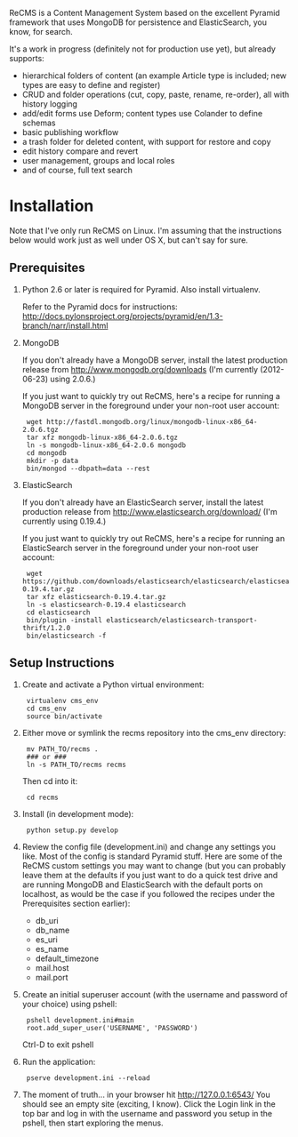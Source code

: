 ReCMS is a Content Management System based on the excellent Pyramid framework that uses MongoDB for persistence and ElasticSearch, you know, for search.

It's a work in progress (definitely not for production use yet), but already supports:

* hierarchical folders of content (an example Article type is included; new types are easy to define and register)
* CRUD and folder operations (cut, copy, paste, rename, re-order), all with history logging
* add/edit forms use Deform; content types use Colander to define schemas
* basic publishing workflow
* a trash folder for deleted content, with support for restore and copy
* edit history compare and revert
* user management, groups and local roles
* and of course, full text search

Installation
============

Note that I've only run ReCMS on Linux. I'm assuming that the instructions below would work just as well under OS X, but can't say for sure.

Prerequisites
-------------

1. Python 2.6 or later is required for Pyramid.
   Also install virtualenv.

   Refer to the Pyramid docs for instructions: http://docs.pylonsproject.org/projects/pyramid/en/1.3-branch/narr/install.html

2. MongoDB

   If you don't already have a MongoDB server, install the latest production release from http://www.mongodb.org/downloads (I'm currently (2012-06-23) using 2.0.6.)
   
   If you just want to quickly try out ReCMS, here's a recipe for running a MongoDB server in the foreground under your non-root user account:

        wget http://fastdl.mongodb.org/linux/mongodb-linux-x86_64-2.0.6.tgz
        tar xfz mongodb-linux-x86_64-2.0.6.tgz
        ln -s mongodb-linux-x86_64-2.0.6 mongodb
        cd mongodb
        mkdir -p data
        bin/mongod --dbpath=data --rest

3. ElasticSearch

   If you don't already have an ElasticSearch server, install the latest production release from http://www.elasticsearch.org/download/ (I'm currently using 0.19.4.)
   
   If you just want to quickly try out ReCMS, here's a recipe for running an ElasticSearch server in the foreground under your non-root user account:

        wget https://github.com/downloads/elasticsearch/elasticsearch/elasticsearch-0.19.4.tar.gz
        tar xfz elasticsearch-0.19.4.tar.gz
        ln -s elasticsearch-0.19.4 elasticsearch
        cd elasticsearch
        bin/plugin -install elasticsearch/elasticsearch-transport-thrift/1.2.0
        bin/elasticsearch -f
   
Setup Instructions
------------------

1. Create and activate a Python virtual environment:

        virtualenv cms_env
        cd cms_env
        source bin/activate

2. Either move or symlink the recms repository into the cms_env directory:

        mv PATH_TO/recms .
        ### or ###
        ln -s PATH_TO/recms recms

   Then cd into it:

        cd recms

3. Install (in development mode):

        python setup.py develop

4. Review the config file (development.ini) and change any settings you like.
   Most of the config is standard Pyramid stuff.
   Here are some of the ReCMS custom settings you may want to change (but you can probably leave them at the defaults if you just want to do a quick test drive and are running MongoDB and ElasticSearch with the default ports on localhost, as would be the case if you followed the recipes under the Prerequisites section earlier):
   * db_uri
   * db_name
   * es_uri
   * es_name
   * default_timezone
   * mail.host
   * mail.port


5. Create an initial superuser account (with the username and password of your choice) using pshell:

        pshell development.ini#main
        root.add_super_user('USERNAME', 'PASSWORD')
   
   Ctrl-D to exit pshell

6. Run the application:

        pserve development.ini --reload

7. The moment of truth... in your browser hit http://127.0.0.1:6543/
   You should see an empty site (exciting, I know).
   Click the Login link in the top bar and log in with the username and password you setup in the pshell, then start exploring the menus.


